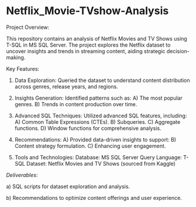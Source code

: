 # Netflix_Movie-TVshow-Analysis
Project Overview:

This repository contains an analysis of Netflix Movies and TV Shows using T-SQL in MS SQL Server. The project explores the Netflix dataset to uncover insights and trends in streaming content, aiding strategic decision-making.

Key Features:

1) Data Exploration:
Queried the dataset to understand content distribution across genres, release years, and regions.

2) Insights Generation:
Identified patterns such as:
A) The most popular genres.
B) Trends in content production over time.

3) Advanced SQL Techniques:
Utilized advanced SQL features, including:
A) Common Table Expressions (CTEs).
B) Subqueries.
C) Aggregate functions.
D) Window functions for comprehensive analysis.

4) Recommendations:
A) Provided data-driven insights to support:
B) Content strategy formulation.
C) Enhancing user engagement.

5) Tools and Technologies:
Database: MS SQL Server
Query Language: T-SQL
Dataset: Netflix Movies and TV Shows (sourced from Kaggle)

*Deliverables*:

a) SQL scripts for dataset exploration and analysis.

b) Recommendations to optimize content offerings and user experience.
